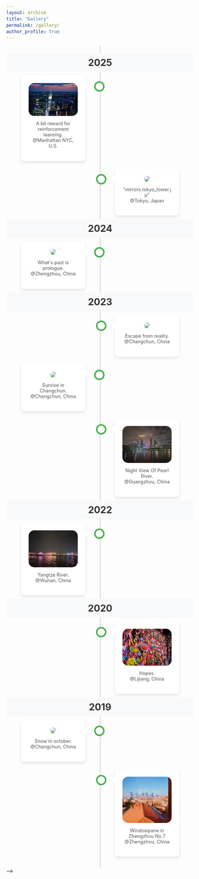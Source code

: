 ```yaml
---
layout: archive
title: "Gallery"
permalink: /gallery/
author_profile: true
---
```



<style>
/* --- Timeline Container --- */
.timeline {
    position: relative;
    max-width: 900px;
    margin: 0 auto;
    padding: 20px 0;
}

/* --- The Central Line --- */
.timeline::after {
    content: '';
    position: absolute;
    width: 3px;
    background-color: #e0e0e0;
    top: 0;
    bottom: 0;
    left: 50%;
    margin-left: -1.5px;
}

/* --- Timeline Item Container --- */
.timeline-item {
    padding: 10px 40px;
    position: relative;
    background-color: inherit;
    width: 50%;
    box-sizing: border-box;
}

/* --- The Circle on the Timeline --- */
.timeline-item::after {
    content: '';
    position: absolute;
    width: 20px;
    height: 20px;
    right: -11.5px;
    background-color: white;
    border: 4px solid #4CAF50; /* 您可以更改为您喜欢的主题色 */
    top: 25px;
    border-radius: 50%;
    z-index: 1;
}

/* --- Position items on the left/right --- */
.left {
    left: 0;
}

.right {
    left: 50%;
}

/* --- Add arrows to the left item (points right) --- */
.left::before {
    content: " ";
    height: 0;
    position: absolute;
    top: 28px;
    width: 0;
    z-index: 1;
    right: 30px;
    border: medium solid white;
    border-width: 10px 0 10px 10px;
    border-color: transparent transparent transparent white;
}

/* --- Add arrows to the right item (points left) --- */
.right::before {
    content: " ";
    height: 0;
    position: absolute;
    top: 28px;
    width: 0;
    z-index: 1;
    left: 30px;
    border: medium solid white;
    border-width: 10px 10px 10px 0;
    border-color: transparent white transparent transparent;
}

/* --- Fix the circle for right-sided items --- */
.right::after {
    left: -11.5px;
}

/* --- The content box for each item --- */
.content {
    padding: 20px;
    background-color: white;
    position: relative;
    border-radius: 8px;
    box-shadow: 0 4px 8px 0 rgba(0,0,0,0.1);
    text-align: center; /* 文本居中 */
}

.content img {
    max-width: 100%;
    height: auto;
    border-radius: 15px; /* 图片圆角 */
}

.content p {
    font-size: 0.9em;
    margin-top: 10px;
    color: #555;
}

/* --- Year Marker --- */
.timeline-year {
    text-align: center;
    font-size: 1.8em;
    font-weight: bold;
    color: #333;
    padding: 10px 0;
    position: relative;
    z-index: 2;
    background-color: #f8f9fa; /* 与页面背景色融合 */
}

/* --- Responsive design for mobile screens --- */
@media screen and (max-width: 768px) {
    /* Move the line to the left */
    .timeline::after {
        left: 25px;
    }

    /* Full-width items */
    .timeline-item {
        width: 100%;
        padding-left: 60px;
        padding-right: 15px;
    }

    /* All items on the right side of the line */
    .left, .right {
        left: 0%;
    }

    /* Position the circle correctly */
    .left::after, .right::after {
        left: 14px;
    }
    
    /* Position the arrows correctly */
    .left::before, .right::before {
        left: 50px;
        border-color: transparent white transparent transparent;
        border-width: 10px 10px 10px 0;
    }
}
</style>


<div class="timeline">

  <div class="timeline-year">2025</div>

  <div class="timeline-item left">
    <div class="content">
      <a href="/images/ny_manhattan.jpg"><img src="/images/ny_manhattan.jpg"></a>
      <p>A bit reward for reinforcement learning. <br>@Manhattan NYC, U.S.</p>
    </div>
  </div>

  <div class="timeline-item right">
    <div class="content">
      <a href="/images/tokyo_tower_org.png"><img src="/images/tokyo_tower_org.png"></a>
      <p>"mirrors.tokyo_tower.jp" <br>@Tokyo, Japan</p>
    </div>
  </div>

  <div class="timeline-year">2024</div>

  <div class="timeline-item left">
    <div class="content">
      <a href="/images/past_and_future.jpg"><img src="/images/past_and_future.jpg"></a>
      <p>What's past is prologue. <br>@Zhengzhou, China</p>
    </div>
  </div>

  <div class="timeline-year">2023</div>

  <div class="timeline-item right">
    <div class="content">
      <a href="/images/escape.jpg"><img src="/images/escape.jpg"></a>
      <p>Escape from reality. <br>@Changchun, China</p>
    </div>
  </div>
  
  <div class="timeline-item left">
    <div class="content">
      <a href="/images/Sunrise_in_Changchun.jpg"><img src="/images/Sunrise_in_Changchun.jpg"></a>
      <p>Sunrise in Changchun. <br>@Changchun, China</p>
    </div>
  </div>

  <div class="timeline-item right">
    <div class="content">
      <a href="/images/Night_view_of_Pearl_River.jpg"><img src="/images/Night_view_of_Pearl_River.jpg"></a>
      <p>Night View Of Pearl River. <br>@Guangzhou, China</p>
    </div>
  </div>
  
  <div class="timeline-year">2022</div>
  
  <div class="timeline-item left">
    <div class="content">
      <a href="/images/YangtzeRiver.jpg"><img src="/images/YangtzeRiver.jpg"></a>
      <p>Yangtze River. <br>@Wuhan, China</p>
    </div>
  </div>
  
  <div class="timeline-year">2020</div>
  
  <div class="timeline-item right">
    <div class="content">
      <a href="/images/lijiang.jpg"><img src="/images/lijiang.jpg"></a>
      <p>Hopes. <br>@Lijiang, China</p>
    </div>
  </div>
  
  <div class="timeline-year">2019</div>
  
  <div class="timeline-item left">
    <div class="content">
      <a href="/images/snowinoct.jpg"><img src="/images/snowinoct.jpg"></a>
      <p>Snow in october. <br>@Changchun, China</p>
    </div>
  </div>

  <div class="timeline-item right">
    <div class="content">
      <a href="/images/zz7z.png"><img src="/images/zz7z.png"></a>
      <p>Windowpane in Zhengzhou No.7 <br>@Zhengzhou, China</p>
    </div>
  </div>

</div>


<!-- 
<table style="width:100%;border:0px;border-spacing:0px;border-collapse:separate;margin-right:0;margin-left:0;font-size:1.0em;">
  <tr>
    <td style="padding:8px;width:50%;vertical-align:middle;horizontal-align:middle;border:none;">
    <center>A bit reward for reinforcement learning. @Manhattan NYC, U.S., 2025</center>
      <a href="/images/ny_manhattan.jpg">
      <img src='/images/ny_manhattan.jpg' style="border-radius:20px;">
      </a>
    </td>
    <td style="padding:8px;width:100%;vertical-align:middle;horizontal-align:middle;border:none;">
    <center>"mirrors.tokyo_tower.jp" @Tokyo, Japan, 2025</center>
      <a href="/images/tokyo_tower_org.png">
      <img src='/images/tokyo_tower_org.png' style="border-radius:20px;">
      </a>
    </td>
    <!-- <td style="padding:8px;width:50%;vertical-align:middle;horizontal-align:middle;border:none;">
    <center>"天空和我的中間。" @Guangzhou, China, 2024</center>
      <a href="/images/sky_with_me.png">
      <img src='/images/sky_with_me.png' style="border-radius:20px;">
      </a>
    </td> -->
  <!-- </tr>

<table style="width:100%;border:0px;border-spacing:0px;border-collapse:separate;margin-right:0;margin-left:0;font-size:1.0em;">
  <tr>
    <td style="padding:8px;width:50%;vertical-align:middle;horizontal-align:middle;border:none;">
    <center>What's past is prologue. @Zhengzhou, China, 2024</center>
      <a href="/images/past_and_future.jpg">
      <img src='/images/past_and_future.jpg' style="border-radius:20px;">
      </a>
    </td>
    <td style="padding:8px;width:50%;vertical-align:middle;horizontal-align:middle;border:none;">
    <center>Escape from reality. @Changchun, China, 2023</center>
      <a href="/images/escape.jpg">
      <img src='/images/escape.jpg' style="border-radius:20px;">
      </a>
    </td>
  </tr>

  <tr>
    <td style="padding:8px;width:50%;vertical-align:middle;horizontal-align:middle;border:none;">
    <center>Sunrise in Changchun. @Changchun, China, 2023</center>
      <a href="/images/Sunrise_in_Changchun.jpg">
      <img src='/images/Sunrise_in_Changchun.jpg' style="border-radius:20px;">
      </a>
    </td>
    <td style="padding:8px;width:50%;vertical-align:middle;horizontal-align:middle;border:none;">
    <center>Night View Of Pearl River. @Guangzhou, China, 2023</center>
      <a href="/images/Night_view_of_Pearl_River.jpg">
      <img src='/images/Night_view_of_Pearl_River.jpg' style="border-radius:20px;">
      </a>
    </td>
  </tr>  
  <tr>
    <th colspan="2" style="padding:8px;width:100%;vertical-align:middle;horizontal-align:middle;border:none;">
    <center>Yangtze River. @Wuhan, China, 2022</center>
      <a href="/images/YangtzeRiver.jpg">
      <img src='/images/YangtzeRiver.jpg' style="border-radius:20px;">
      </a>
    </th>
  </tr>
  <tr>
    <td style="padding:8px;width:50%;vertical-align:middle;horizontal-align:middle;border:none;">
    <center>Hopes. @Lijiang, China, 2020</center>
      <a href="/images/lijiang.jpg">
      <img src='/images/lijiang.jpg' style="border-radius:20px;">
      </a>
    </td>
    <td style="padding:8px;width:50%;vertical-align:middle;horizontal-align:middle;border:none;">
    <center>Snow in october. @Changchun, China, 2019</center>
      <a href="/images/snowinoct.jpg">
      <img src='/images/snowinoct.jpg' style="border-radius:20px;">
      </a>
    </td>
  </tr>  
  <tr>
    <th colspan="2" style="padding:8px;width:100%;vertical-align:middle;horizontal-align:middle;border:none;">
    <center>Windowpane in Zhengzhou No.7 @Zhengzhou, China, 2019</center>
      <a href="/images/zz7z.png">
      <img src='/images/zz7z.png' style="border-radius:20px;">
      </a>
    </th>
  </tr>
</table>

 --> -->
